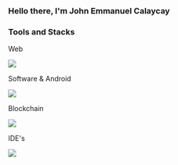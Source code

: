 ### Hello there, I'm John Emmanuel Calaycay

### Tools and Stacks 
<p align="center">
<p>Web</p>
  <a href="https://skillicons.dev">
    <img src="https://skillicons.dev/icons?i=js,html,css,nodejs,vercel,svelte,vue,tailwind,firebase,supabase," />
  </a>
</p>

<p align="center">
<p>Software & Android</p>
  <a href="https://skillicons.dev">
    <img src="https://skillicons.dev/icons?i=java,cpp,cs,flutter,androidstudio,xcode,unity" />
  </a>
</p>

<p align="center">
<p>Blockchain</p>
  <a href="https://skillicons.dev">
    <img src="https://skillicons.dev/icons?i=solidity" />
  </a>
</p>

<p align="center">
<p>IDE's</p>
  <a href="https://skillicons.dev">
    <img src="https://skillicons.dev/icons?i=vscode,idea" />
  </a>
</p>

<!--
- 🔭 I’m currently working on ...
- 🌱 I’m currently learning ...
- 👯 I’m looking to collaborate on ...
- 🤔 I’m looking for help with ...
- 💬 Ask me about ...
- 📫 How to reach me: ...
- 😄 Pronouns: ...
- ⚡ Fun fact: ...

-->
